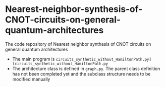 # Nearest-neighbor-synthesis-of-CNOT-circuits-on-general-quantum-architectures
The code repository of Nearest neighbor synthesis of CNOT circuits on general quantum architectures

- The main program is `circuits_synthetic_without_HamiltonPath.py](circuits_synthetic_without_HamiltonPath.py`
- The architecture class is defined in `graph.py`. The parent class definition has not been completed yet and the subclass structure needs to be modified manually
